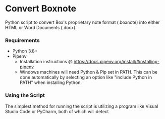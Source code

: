 # Convert Boxnote

Python script to convert Box's proprietary note format (.boxnote) into either HTML or Word Documents (.docx).

### Requirements

- Python 3.8+
- Pipenv
  - Installation instructions @ https://docs.pipenv.org/install/#installing-pipenv
  - Windows machines will need Python & Pip set in PATH. This can be done automatically by selecting an option like
  "include Python in PATH" when installing Python.
  
### Using the Script

The simplest method for running the script is utilizing a program like Visual Studio Code or PyCharm, both of which will
detect